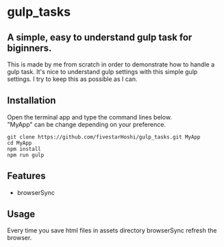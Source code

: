 # gulp_tasks

## A simple, easy to understand gulp task for biginners.  
This is made by me from scratch in order to demonstrate how to handle a gulp task. It's nice to understand gulp settings with this simple gulp settings. I try to keep this as possible as I can.

## Installation
Open the terminal app and type the command lines below.  
"MyApp" can be change depending on your preference.
```
git clone https://github.com/fivestarHoshi/gulp_tasks.git MyApp
cd MyApp
npm install
npm run gulp

```
## Features
- browserSync

## Usage
Every time you save html files in assets directory browserSync refresh the browser.
